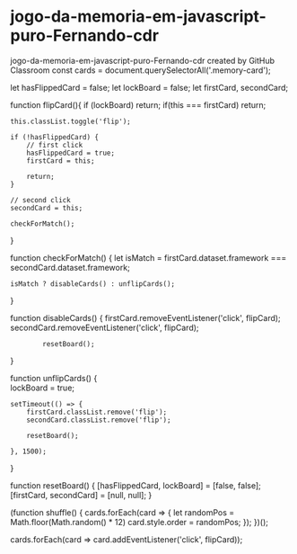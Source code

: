 # jogo-da-memoria-em-javascript-puro-Fernando-cdr
jogo-da-memoria-em-javascript-puro-Fernando-cdr created by GitHub Classroom
const cards = document.querySelectorAll('.memory-card');

let hasFlippedCard = false;
let lockBoard = false;
let firstCard, secondCard;

function flipCard(){
    if (lockBoard) return;
    if(this === firstCard) return;

    this.classList.toggle('flip');

    if (!hasFlippedCard) {
        // first click
        hasFlippedCard = true;
        firstCard = this;

        return;
    } 
    
    // second click
    secondCard = this;

    checkForMatch();                
}


function checkForMatch() {
    let isMatch = firstCard.dataset.framework === 
    secondCard.dataset.framework;

    isMatch ? disableCards() : unflipCards();
}

function disableCards() {
    firstCard.removeEventListener('click', flipCard);
            secondCard.removeEventListener('click', flipCard);

            resetBoard();
}

function unflipCards() {   
    lockBoard = true;

    setTimeout(() => {
        firstCard.classList.remove('flip');
        secondCard.classList.remove('flip');

        resetBoard();

    }, 1500);
}

function resetBoard() {
    [hasFlippedCard, lockBoard] = [false, false];
    [firstCard, secondCard] = [null, null];
}

(function shuffle() {
    cards.forEach(card => {
        let randomPos =  Math.floor(Math.random() * 12)
        card.style.order = randomPos;
    });
})();

cards.forEach(card => card.addEventListener('click', flipCard));
